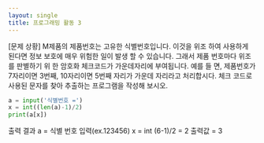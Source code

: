 ```yaml
---
layout: single
title: 프로그래밍 활동 3
---
```

[문제 상황]
M제품의 제품번호는 고유한 식별번호입니다.   이것을 위조
하여 사용하게 된다면 정보 보호에 매우 위험한 일이 발생
할 수 있습니다.   그래서 제품 번호마다 위조를 판별하기 위
한 암호화 체크코드가 가운데자리에 부여됩니다.   예를 들
면, 제품번호가 7자리이면 3번째, 10자리이면 5번째 자리가
가운데 자리라고 처리합시다.   체크 코드로 사용된 문자를
찾아 추출하는 프로그램을 작성해 보시오.

~~~python
a = input('식별번호 =')
x = int((len(a)-1)/2)
print(a[x])
~~~

출력 결과
a = 식별 번호 입력(ex.123456)
x = int (6-1)/2   =    2
출력값 = 3
